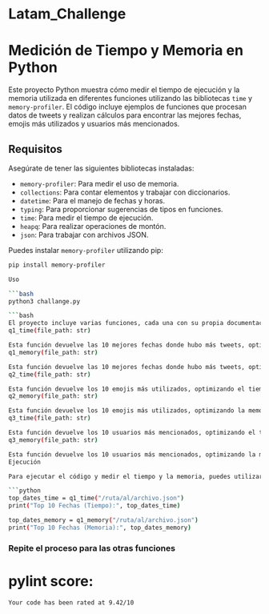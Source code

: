 # Latam_Challenge

# Medición de Tiempo y Memoria en Python

Este proyecto Python muestra cómo medir el tiempo de ejecución y la memoria utilizada en diferentes funciones utilizando las bibliotecas `time` y `memory-profiler`. El código incluye ejemplos de funciones que procesan datos de tweets y realizan cálculos para encontrar las mejores fechas, emojis más utilizados y usuarios más mencionados.

## Requisitos

Asegúrate de tener las siguientes bibliotecas instaladas:

- `memory-profiler`: Para medir el uso de memoria.
- `collections`: Para contar elementos y trabajar con diccionarios.
- `datetime`: Para el manejo de fechas y horas.
- `typing`: Para proporcionar sugerencias de tipos en funciones.
- `time`: Para medir el tiempo de ejecución.
- `heapq`: Para realizar operaciones de montón.
- `json`: Para trabajar con archivos JSON.

Puedes instalar `memory-profiler` utilizando pip:

```bash
pip install memory-profiler

Uso

```bash
python3 challange.py

```bash
El proyecto incluye varias funciones, cada una con su propia documentación y perfilado. Aquí hay un resumen de las funciones principales:
q1_time(file_path: str)

Esta función devuelve las 10 mejores fechas donde hubo más tweets, optimizando el tiempo de ejecución.
q1_memory(file_path: str)

Esta función devuelve las 10 mejores fechas donde hubo más tweets, optimizando la memoria utilizando la biblioteca heapq.
q2_time(file_path: str)

Esta función devuelve los 10 emojis más utilizados, optimizando el tiempo de ejecución.
q2_memory(file_path: str)

Esta función devuelve los 10 emojis más utilizados, optimizando la memoria utilizando la biblioteca heapq.
q3_time(file_path: str)

Esta función devuelve los 10 usuarios más mencionados, optimizando el tiempo de ejecución.
q3_memory(file_path: str)

Esta función devuelve los 10 usuarios más mencionados, optimizando la memoria utilizando la biblioteca heapq.
Ejecución

Para ejecutar el código y medir el tiempo y la memoria, puedes utilizar las funciones proporcionadas en los ejemplos de uso al final del script. Asegúrate de proporcionar la ruta correcta al archivo JSON de tweets en file_pat

```python
top_dates_time = q1_time("/ruta/al/archivo.json")
print("Top 10 Fechas (Tiempo):", top_dates_time)

top_dates_memory = q1_memory("/ruta/al/archivo.json")
print("Top 10 Fechas (Memoria):", top_dates_memory)
```
### Repite el proceso para las otras funciones


# pylint score: 
```
Your code has been rated at 9.42/10 
```